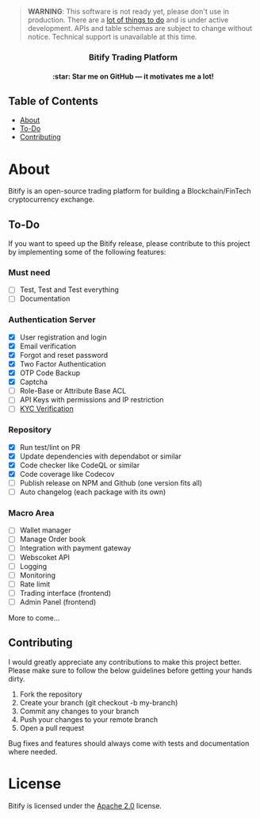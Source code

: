 > <b>WARNING</b>: This software is not ready yet, please don't use in production. There are a [lot of things to do](#to-do) and is under active development. APIs and table schemas are subject to change without notice. Technical support is unavailable at this time.

<h3 align="center">Bitify Trading Platform</h3>
<h4 align="center">:star: Star me on GitHub — it motivates me a lot!</h4>

## Table of Contents

- [About](#about)
- [To-Do](#to-do)
- [Contributing](#contributing)

# About

Bitify is an open-source trading platform for building a Blockchain/FinTech cryptocurrency exchange.

## To-Do

If you want to speed up the Bitify release, please contribute to this project by implementing some of the following features:

### Must need

- [ ] Test, Test and Test everything
- [ ] Documentation

### Authentication Server

- [x] User registration and login
- [x] Email verification
- [x] Forgot and reset password
- [x] Two Factor Authentication
- [x] OTP Code Backup
- [x] Captcha
- [ ] Role-Base or Attribute Base ACL
- [ ] API Keys with permissions and IP restriction
- [ ] [KYC Verification](https://en.wikipedia.org/wiki/Know_your_customer)

### Repository

- [x] Run test/lint on PR
- [x] Update dependencies with dependabot or similar
- [x] Code checker like CodeQL or similar
- [x] Code coverage like Codecov
- [ ] Publish release on NPM and Github (one version fits all)
- [ ] Auto changelog (each package with its own)

### Macro Area

- [ ] Wallet manager
- [ ] Manage Order book
- [ ] Integration with payment gateway
- [ ] Webscoket API
- [ ] Logging
- [ ] Monitoring
- [ ] Rate limit
- [ ] Trading interface (frontend)
- [ ] Admin Panel (frontend)

More to come...

## Contributing

I would greatly appreciate any contributions to make this project better. Please make sure to follow the below guidelines before getting your hands dirty.

1. Fork the repository
2. Create your branch (git checkout -b my-branch)
3. Commit any changes to your branch
4. Push your changes to your remote branch
5. Open a pull request

Bug fixes and features should always come with tests and documentation where needed.

# License

Bitify is licensed under the [Apache 2.0](/LICENSE.md) license.
